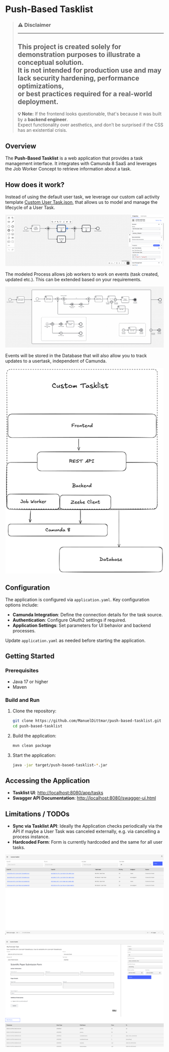 # Push-Based Tasklist

> ### ⚠️ Disclaimer
> 
> ---
> This project is created **solely for demonstration purposes** to illustrate a conceptual solution.  
> It is **not intended for production use** and may lack security hardening, performance optimizations,  
> or best practices required for a real-world deployment.
> ---
> **💡 Note:** If the frontend looks questionable, that's because it was built by a **backend engineer**.  
> Expect functionality over aesthetics, and don’t be surprised if the CSS has an existential crisis.


## Overview
The **Push-Based Tasklist** is a web application that provides a task management interface. It integrates with Camunda 8 SaaS and leverages the Job Worker Concept to retrieve information about a task.


## How does it work?
Instead of using the default user task, we leverage our custom call activity template [Custom User Task.json](src/main/resources/camunda/Custom%20User%20Task.json), that allows us to model and manage the lifecycle of a User Task.

![user-task-usage.png](documentation/user-task-usage.png)

The modeled Process allows job workers to work on events (task created, updated etc.). This can be extended based on your requirements.

![user-task-template.png](documentation/user-task-template.png)

Events will be stored in the Database that will also allow you to track updates to a usertask, independent of Camunda.

![Architecture.png](documentation/Architecture.png)




## Configuration
The application is configured via `application.yaml`. Key configuration options include:

- **Camunda Integration**: Define the connection details for the task source.
- **Authentication**: Configure OAuth2 settings if required.
- **Application Settings**: Set parameters for UI behavior and backend processes.

Update `application.yaml` as needed before starting the application.

## Getting Started

### Prerequisites
- Java 17 or higher
- Maven

### Build and Run
1. Clone the repository:
   ```sh
   git clone https://github.com/ManuelDittmar/push-based-tasklist.git
   cd push-based-tasklist
   ```
2. Build the application:
   ```sh
   mvn clean package
   ```
3. Start the application:
   ```sh
   java -jar target/push-based-tasklist-*.jar
   ```

## Accessing the Application
- **Tasklist UI**: [http://localhost:8080/app/tasks](http://localhost:8080/app/tasks)
- **Swagger API Documentation**: [http://localhost:8080/swagger-ui.html](http://localhost:8080/swagger-ui.html)

## Limitations / TODOs
- **Sync via Tasklist API**: Ideally the Application checks periodically via the API if maybe a User Task was canceled externally, e.g. via cancelling a process instance.
- **Hardcoded Form**: Form is currently hardcoded and the same for all user tasks.

![screenshot-1.png](documentation/screenshot-1.png)

![screenshot-2.png](documentation/screenshot-2.png)